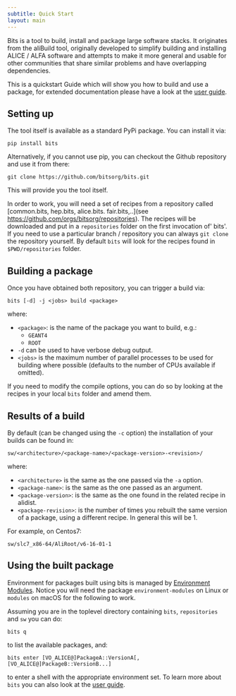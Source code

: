 ```yaml
---
subtitle: Quick Start
layout: main
---
```


Bits is a tool to build, install and package large software stacks. It originates from the aliBuild tool, originally developed to simplify building and installing ALICE / ALFA software and attempts to make it more general and usable for other communities that share similar problems and have overlapping dependencies.

This is a quickstart Guide which will show you how to build
and use a package, for extended documentation please have a look at the
[user guide](user.md).

## Setting up

The tool itself is available as a standard PyPi package. You
can install it via:

    pip install bits

Alternatively, if you cannot use pip, you can checkout the Github repository and
use it from there:

    git clone https://github.com/bitsorg/bits.git

This will provide you the tool itself. 

In order to work, you will need a set of recipes from a repository called
[common.bits, hep.bits, alice.bits. fair.bits,..](see https://github.com/orgs/bitsorg/repositories). The recipes will be downloaded and put in a `repositories` folder on the first invocation of' bits'.
If you need to use a particular branch / repository you can always `git clone` the repository yourself. By default `bits` will look for the recipes found in `$PWD/repositories` folder.

## Building a package

Once you have obtained both repository, you can trigger a build via:

    bits [-d] -j <jobs> build <package>

where:

- `<package>`: is the name of the package you want to build, e.g.: 
  - `GEANT4`
  - `ROOT`
- `-d` can be used to have verbose debug output.
- `<jobs>` is the maximum number of parallel processes to be used for
  building where possible (defaults to the number of CPUs available if
  omitted).

If you need to modify the compile options, you can do so by looking at the
recipes in your local `bits` folder and amend them.

## Results of a build

By default (can be changed using the `-c` option) the installation of your builds
can be found in:

    sw/<architecture>/<package-name>/<package-version>-<revision>/

where:

- `<architecture>` is the same as the one passed via the `-a` option.
- `<package-name>`: is the same as the one passed as an argument.
- `<package-version>`: is the same as the one found in the related recipe in alidist.
- `<package-revision>`: is the number of times you rebuilt the same version of
  a package, using a different recipe. In general this will be 1.

For example, on Centos7:

    sw/slc7_x86-64/AliRoot/v6-16-01-1

## Using the built package

Environment for packages built using bits is managed by [Environment
Modules](http://modules.sourceforge.net). Notice you will need the package
`environment-modules` on Linux or `modules` on macOS for the following to work.

Assuming you are in the toplevel directory containing `bits`, `repositories` and
`sw` you can do:

    bits q

to list the available packages, and:

    bits enter [VO_ALICE@]PackageA::VersionA[,[VO_ALICE@]PackageB::VersionB...]

to enter a shell with the appropriate environment set. To learn more about `bits` you
can also look at the [user guide](user.md#using-the-packages-you-have-built).
